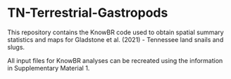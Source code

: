 # TN-Terrestrial-Gastropods

This repository contains the KnowBR code used to obtain spatial summary statistics and maps for Gladstone et al. (2021) - Tennessee land snails and slugs.

All input files for KnowBR analyses can be recreated using the information in Supplementary Material 1.

